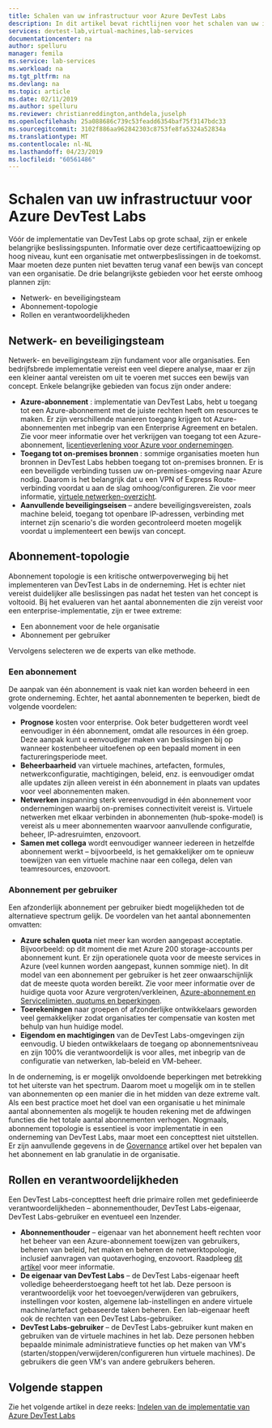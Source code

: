 ```yaml
---
title: Schalen van uw infrastructuur voor Azure DevTest Labs
description: In dit artikel bevat richtlijnen voor het schalen van uw infrastructuur voor Azure DevTest Labs.
services: devtest-lab,virtual-machines,lab-services
documentationcenter: na
author: spelluru
manager: femila
ms.service: lab-services
ms.workload: na
ms.tgt_pltfrm: na
ms.devlang: na
ms.topic: article
ms.date: 02/11/2019
ms.author: spelluru
ms.reviewer: christianreddington,anthdela,juselph
ms.openlocfilehash: 25a088686c739c53feadd6354baf75f3147bdc33
ms.sourcegitcommit: 3102f886aa962842303c8753fe8fa5324a52834a
ms.translationtype: MT
ms.contentlocale: nl-NL
ms.lasthandoff: 04/23/2019
ms.locfileid: "60561486"
---
```

# <a name="scale-up-your-azure-devtest-labs-infrastructure"></a>Schalen van uw infrastructuur voor Azure DevTest Labs
Vóór de implementatie van DevTest Labs op grote schaal, zijn er enkele belangrijke beslissingspunten. Informatie over deze certificaattoewijzing op hoog niveau, kunt een organisatie met ontwerpbeslissingen in de toekomst. Maar moeten deze punten niet bevatten terug vanaf een bewijs van concept van een organisatie. De drie belangrijkste gebieden voor het eerste omhoog plannen zijn:

- Netwerk- en beveiligingsteam
- Abonnement-topologie
- Rollen en verantwoordelijkheden

## <a name="networking-and-security"></a>Netwerk- en beveiligingsteam
Netwerk- en beveiligingsteam zijn fundament voor alle organisaties. Een bedrijfsbrede implementatie vereist een veel diepere analyse, maar er zijn een kleiner aantal vereisten om uit te voeren met succes een bewijs van concept. Enkele belangrijke gebieden van focus zijn onder andere:

- **Azure-abonnement** : implementatie van DevTest Labs, hebt u toegang tot een Azure-abonnement met de juiste rechten heeft om resources te maken. Er zijn verschillende manieren toegang krijgen tot Azure-abonnementen met inbegrip van een Enterprise Agreement en betalen. Zie voor meer informatie over het verkrijgen van toegang tot een Azure-abonnement, [licentieverlening voor Azure voor ondernemingen](https://azure.microsoft.com/pricing/enterprise-agreement/).
- **Toegang tot on-premises bronnen** : sommige organisaties moeten hun bronnen in DevTest Labs hebben toegang tot on-premises bronnen. Er is een beveiligde verbinding tussen uw on-premises-omgeving naar Azure nodig. Daarom is het belangrijk dat u een VPN of Express Route-verbinding voordat u aan de slag omhoog/configureren. Zie voor meer informatie, [virtuele netwerken-overzicht](../virtual-network/virtual-networks-overview.md).
- **Aanvullende beveiligingseisen** – andere beveiligingsvereisten, zoals machine beleid, toegang tot openbare IP-adressen, verbinding met internet zijn scenario's die worden gecontroleerd moeten mogelijk voordat u implementeert een bewijs van concept. 

## <a name="subscription-topology"></a>Abonnement-topologie
Abonnement topologie is een kritische ontwerpoverweging bij het implementeren van DevTest Labs in de onderneming. Het is echter niet vereist duidelijker alle beslissingen pas nadat het testen van het concept is voltooid. Bij het evalueren van het aantal abonnementen die zijn vereist voor een enterprise-implementatie, zijn er twee extreme: 

- Een abonnement voor de hele organisatie
- Abonnement per gebruiker

Vervolgens selecteren we de experts van elke methode.

### <a name="one-subscription"></a>Een abonnement
De aanpak van één abonnement is vaak niet kan worden beheerd in een grote onderneming. Echter, het aantal abonnementen te beperken, biedt de volgende voordelen:

- **Prognose** kosten voor enterprise.  Ook beter budgetteren wordt veel eenvoudiger in één abonnement, omdat alle resources in één groep. Deze aanpak kunt u eenvoudiger maken van beslissingen bij op wanneer kostenbeheer uitoefenen op een bepaald moment in een factureringsperiode meet.
- **Beheerbaarheid** van virtuele machines, artefacten, formules, netwerkconfiguratie, machtigingen, beleid, enz. is eenvoudiger omdat alle updates zijn alleen vereist in één abonnement in plaats van updates voor veel abonnementen maken.
- **Netwerken** inspanning sterk vereenvoudigd in één abonnement voor ondernemingen waarbij on-premises connectiviteit vereist is. Virtuele netwerken met elkaar verbinden in abonnementen (hub-spoke-model) is vereist als u meer abonnementen waarvoor aanvullende configuratie, beheer, IP-adresruimten, enzovoort.
- **Samen met collega** wordt eenvoudiger wanneer iedereen in hetzelfde abonnement werkt – bijvoorbeeld, is het gemakkelijker om te opnieuw toewijzen van een virtuele machine naar een collega, delen van teamresources, enzovoort.

### <a name="subscription-per-user"></a>Abonnement per gebruiker
Een afzonderlijk abonnement per gebruiker biedt mogelijkheden tot de alternatieve spectrum gelijk. De voordelen van het aantal abonnementen omvatten:

- **Azure schalen quota** niet meer kan worden aangepast acceptatie. Bijvoorbeeld: op dit moment die met Azure 200 storage-accounts per abonnement kunt. Er zijn operationele quota voor de meeste services in Azure (veel kunnen worden aangepast, kunnen sommige niet). In dit model van een abonnement per gebruiker is het zeer onwaarschijnlijk dat de meeste quota worden bereikt. Zie voor meer informatie over de huidige quota voor Azure vergroten/verkleinen, [Azure-abonnement en Servicelimieten, quotums en beperkingen](../azure-subscription-service-limits.md).
- **Toerekeningen** naar groepen of afzonderlijke ontwikkelaars geworden veel gemakkelijker zodat organisaties ter compensatie van kosten met behulp van hun huidige model.
- **Eigendom en machtigingen** van de DevTest Labs-omgevingen zijn eenvoudig. U bieden ontwikkelaars de toegang op abonnementsniveau en zijn 100% die verantwoordelijk is voor alles, met inbegrip van de configuratie van netwerken, lab-beleid en VM-beheer.

In de onderneming, is er mogelijk onvoldoende beperkingen met betrekking tot het uiterste van het spectrum. Daarom moet u mogelijk om in te stellen van abonnementen op een manier die in het midden van deze extreme valt. Als een best practice moet het doel van een organisatie u het minimale aantal abonnementen als mogelijk te houden rekening met de afdwingen functies die het totale aantal abonnementen verhogen. Nogmaals, abonnement topologie is essentieel is voor implementatie in een onderneming van DevTest Labs, maar moet een concepttest niet uitstellen. Er zijn aanvullende gegevens in de [Governance](devtest-lab-guidance-governance-policy-compliance.md) artikel over het bepalen van het abonnement en lab granulatie in de organisatie.

## <a name="roles-and-responsibilities"></a>Rollen en verantwoordelijkheden
Een DevTest Labs-concepttest heeft drie primaire rollen met gedefinieerde verantwoordelijkheden – abonnementhouder, DevTest Labs-eigenaar, DevTest Labs-gebruiker en eventueel een Inzender.

- **Abonnementhouder** – eigenaar van het abonnement heeft rechten voor het beheer van een Azure-abonnement toewijzen van gebruikers, beheren van beleid, het maken en beheren de netwerktopologie, inclusief aanvragen van quotaverhoging, enzovoort. Raadpleeg [dit artikel](../role-based-access-control/rbac-and-directory-admin-roles.md) voor meer informatie.
- **De eigenaar van DevTest Labs** – de DevTest Labs-eigenaar heeft volledige beheerderstoegang heeft tot het lab. Deze persoon is verantwoordelijk voor het toevoegen/verwijderen van gebruikers, instellingen voor kosten, algemene lab-instellingen en andere virtuele machine/artefact gebaseerde taken beheren. Een lab-eigenaar heeft ook de rechten van een DevTest Labs-gebruiker.
- **DevTest Labs-gebruiker** – de DevTest Labs-gebruiker kunt maken en gebruiken van de virtuele machines in het lab. Deze personen hebben bepaalde minimale administratieve functies op het maken van VM's (starten/stoppen/verwijderen/configureren hun virtuele machines). De gebruikers die geen VM's van andere gebruikers beheren.

## <a name="next-steps"></a>Volgende stappen
Zie het volgende artikel in deze reeks: [Indelen van de implementatie van Azure DevTest Labs](devtest-lab-guidance-orchestrate-implementation.md)